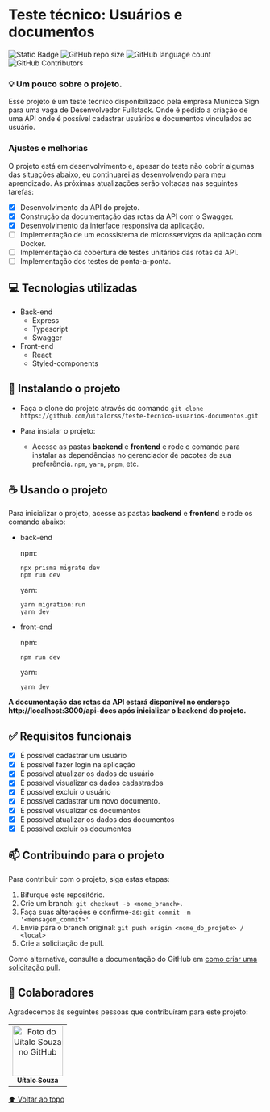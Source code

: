 # Teste técnico: Usuários e documentos

<!---Esses são exemplos. Veja https://shields.io para outras pessoas ou para personalizar este conjunto de escudos. Você pode querer incluir dependências, status do projeto e informações de licença aqui--->

![Static Badge](https://img.shields.io/badge/status-in_development-yellow?style=for-the-badge)
![GitHub repo size](https://img.shields.io/github/repo-size/uitalorss/teste-tecnico-usuarios-documentos?style=for-the-badge)
![GitHub language count](https://img.shields.io/github/languages/count/uitalorss/teste-tecnico-usuarios-documentos?style=for-the-badge)
![GitHub Contributors](https://img.shields.io/github/contributors/uitalorss/teste-tecnico-usuarios-documentos?style=for-the-badge&color=blue)

### 💡 Um pouco sobre o projeto.

Esse projeto é um teste técnico disponibilizado pela empresa Municca Sign para uma vaga de Desenvolvedor Fullstack. Onde é pedido a criação de uma API onde é possível cadastrar usuários e documentos vinculados ao usuário.

### Ajustes e melhorias

O projeto está em desenvolvimento e, apesar do teste não cobrir algumas das situações abaixo, eu continuarei as desenvolvendo para meu aprendizado. As próximas atualizações serão voltadas nas seguintes tarefas:

- [x] Desenvolvimento da API do projeto.
- [x] Construção da documentação das rotas da API com o Swagger.
- [x] Desenvolvimento da interface responsiva da aplicação. 
- [ ] Implementação de um ecossistema de microsserviços da aplicação com Docker.
- [ ] Implementação da cobertura de testes unitários das rotas da API.
- [ ] Implementação dos testes de ponta-a-ponta.

## 💻 Tecnologias utilizadas

- Back-end
    - Express
    - Typescript
    - Swagger
- Front-end
    - React
    - Styled-components

## 🚀 Instalando o projeto
- Faça o clone do projeto através do comando `git clone https://github.com/uitalorss/teste-tecnico-usuarios-documentos.git`


- Para instalar o projeto:
    - Acesse as pastas **backend** e **frontend** e rode o comando para instalar as dependências no gerenciador de pacotes de sua preferência. `npm`, `yarn`, `pnpm`, etc.

## ☕ Usando o projeto
    
Para inicializar o projeto, acesse as pastas **backend** e **frontend** e rode os comando abaixo:
- back-end
    
    npm:

    ```
    npx prisma migrate dev
    npm run dev
    ```

    yarn:

    ```
    yarn migration:run
    yarn dev
    ```
    
- front-end
    
    npm:

    ```
    npm run dev
    ```

    yarn:

    ```
    yarn dev
    ```

**A documentação das rotas da API estará disponível no endereço http://localhost:3000/api-docs após inicializar o backend do projeto.**

## ✅ Requisitos funcionais

- [x] É possível cadastrar um usuário
- [x] É possível fazer login na aplicação
- [x] É possível atualizar os dados de usuário
- [x] É possível visualizar os dados cadastrados
- [x] É possível excluir o usuário
- [x] É possível cadastrar um novo documento.
- [x] É possível visualizar os documentos
- [x] É possível atualizar os dados dos documentos
- [x] É possível excluir os documentos

## 📫 Contribuindo para o projeto

<!---Se o seu README for longo ou se você tiver algum processo ou etapas específicas que deseja que os contribuidores sigam, considere a criação de um arquivo CONTRIBUTING.md separado--->

Para contribuir com o projeto, siga estas etapas:

1. Bifurque este repositório.
2. Crie um branch: `git checkout -b <nome_branch>`.
3. Faça suas alterações e confirme-as: `git commit -m '<mensagem_commit>'`
4. Envie para o branch original: `git push origin <nome_do_projeto> / <local>`
5. Crie a solicitação de pull.

Como alternativa, consulte a documentação do GitHub em [como criar uma solicitação pull](https://help.github.com/en/github/collaborating-with-issues-and-pull-requests/creating-a-pull-request).

## 🤝 Colaboradores

Agradecemos às seguintes pessoas que contribuíram para este projeto:

<table>
  <tr>
    <td align="center">
      <a href="#">
        <img src="https://avatars.githubusercontent.com/u/15834173?v=4" width="100px;" alt="Foto do Uítalo Souza no GitHub"/><br>
        <sub>
          <b>Uítalo Souza</b>
        </sub>
      </a>
    </td>
  </tr>
</table>

[⬆ Voltar ao topo](#Catalogo-de-filmes)<br>
